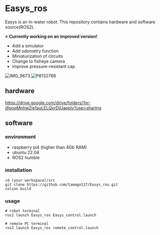 # Easys_ros
Easys is an in-water robot. This repository contains hardware and software source(ROS2).

※ **Currently working on an improved version!**
- Add a simulator
- Add odometry function
- Miniaturization of circuits
- Change to fisheye camera
- improve pressure-resistant cap

![IMG_9673](https://github.com/tamago117/Easys_ros/assets/38370926/150ee971-6230-4fc3-9c5f-c7301954f7d2)
![P8132769](https://github.com/tamago117/Easys_ros/assets/38370926/9c8923b8-014f-4e5c-a402-4565e1488479)

## hardware
https://drive.google.com/drive/folders/1nr-dIgoqMnhwZie1suLELQvrDiUapply?usp=sharing

## software
### environment
- raspberry pi4 (higher than 4Gb RAM)
- ubuntu 22.04
- ROS2 humble

### installation
```
cd (your workspace)/src
git clone https://github.com/tamago117/Easys_ros.git
colcon build
```

### usage

```
# robot terminal
ros2 launch Easys_ros Easys_control.launch
```
```
# remote PC terminal
ros2 launch Easys_ros remote_control.launch
```

